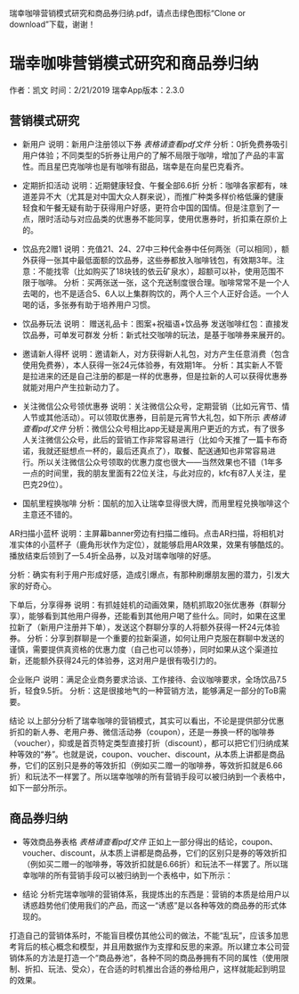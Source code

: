 瑞幸咖啡营销模式研究和商品券归纳.pdf，请点击绿色图标“Clone or download”下载，谢谢！
# 瑞幸咖啡营销模式研究和商品券归纳

作者：凯文
时间：2/21/2019
瑞幸App版本：2.3.0

## 营销模式研究
- 新用户
说明：新用户注册领以下券
*表格请查看pdf文件*
分析：0折免费券吸引用户体验；不同类型的5折券让用户的了解不局限于咖啡，增加了产品的丰富性。而且星巴克咖啡也是有咖啡有甜品，瑞幸是在向星巴克看齐。

- 定期折扣活动
说明：近期健康轻食、午餐全部6.6折
分析：咖啡各家都有，味道差异不大（尤其是对中国大众人群来说），而推广种类多样价格低廉的健康轻食和午餐无疑有助于获得用户好感，更符合中国的国情。但是注意到了一点，限时活动与对应品类的优惠券不能同享，使用优惠券时，折扣乘在原价上的。

- 饮品充2赠1
说明：充值21、24、27中三种代金券中任何两张（可以相同），额外获得一张其中最低面额的饮品券，这些券都放入咖啡钱包，有效期3年。注意：不能找零（比如购买了18块钱的依云矿泉水），超额可以补，使用范围不限于咖啡。
分析：买两张送一张，这个充送制度很合理。咖啡常常不是一个人去喝的，也不是适合5、6人以上集群购饮的，两个人三个人正好合适。一个人喝的话，多张券有助于培养用户习惯。

- 饮品券玩法
说明：
赠送礼品卡：图案+祝福语+饮品券
发送咖啡红包：直接发饮品券，可单发可群发
分析：新式社交咖啡的玩法，是基于咖啡券来展开的。

- 邀请新人得杯
说明：邀请新人，对方获得新人礼包，对方产生任意消费（包含使用免费券），本人获得一张24元体验券，有效期1年。
分析：其实新人不管是拉进来的还是自己注册的都是一样的优惠券，但是拉新的人可以获得优惠券就能对用户产生拉新动力了。

- 关注微信公众号领优惠券
说明：关注微信公众号，定期营销（比如元宵节、情人节或其他活动）。可以领取优惠券，目前是元宵节大礼包，如下所示
*表格请查看pdf文件*
分析：微信公众号相比app无疑是离用户更近的方式，有了很多人关注微信公众号，此后的营销工作非常容易进行（比如今天推了一篇卡布奇诺，我就还挺想点一杯的，最后还真点了），取餐、配送通知也非常容易进行。所以关注微信公众号领取的优惠力度也很大——当然效果也不错（1年多一点的时间里，我的朋友里面有22位关注，与此对应的，kfc有87人关注，星巴克29位）。

- 国航里程换咖啡
分析：国航的加入让瑞幸显得很大牌，而用里程兑换咖啡这个主意还不错的。

AR扫描小蓝杯
说明：主屏幕banner旁边有扫描二维码。点击AR扫描，将相机对准实体的小蓝杯子（鹿角形状作为定位），就能够启用AR效果，效果有够酷炫的。播放结束后领到了一5.4折全品券，以及对瑞幸咖啡的好感。

分析：确实有利于用户形成好感，造成引爆点，有那种刷爆朋友圈的潜力，引发大家的好奇心。


下单后，分享得券
说明：有抓娃娃机的动画效果，随机抓取20张优惠券（群聊分享），能够看到其他用户得券，还能看到其他用户喝了些什么。同时，如果在这里拉新了（新用户注册并下单），发送这个群聊分享的人将额外获得一杯24元体验券。
分析：分享到群聊是一个重要的拉新渠道，如何让用户克服在群聊中发送的谨慎，需要提供真资格的优惠力度（自己也可以领券），同时如果从这个渠道拉新，还能额外获得24元的体验券，这对用户是很有吸引力的。

企业账户
说明：满足企业商务要求洽谈、工作接待、会议咖啡要求，全场饮品7.5折，轻食9.5折。
分析：这是很接地气的一种营销方法，能够满足一部分的ToB需要。

结论
以上部分分析了瑞幸咖啡的营销模式，其实可以看出，不论是提供部分优惠折扣的新人券、老用户券、微信活动券（coupon），还是一券换一杯的咖啡券（voucher），抑或是首页特定类型直接打折（discount），都可以把它们归纳成某种等效的“券”。也就是说，coupon、voucher、discount，从本质上讲都是商品券，它们的区别只是券的等效折扣（例如买二赠一的咖啡券，等效折扣就是6.66折）和玩法不一样罢了。所以瑞幸咖啡的所有营销手段可以被归纳到一个表格中，如下一部分所示。

## 商品券归纳
- 等效商品券表格
*表格请查看pdf文件*
正如上一部分得出的结论，coupon、voucher、discount，从本质上讲都是商品券，它们的区别只是券的等效折扣（例如买二赠一的咖啡券，等效折扣就是6.66折）和玩法不一样罢了。所以瑞幸咖啡的所有营销手段可以被归纳到一个表格中，如下所示：

- 结论
分析完瑞幸咖啡的营销体系，我提炼出的东西是：营销的本质是给用户以诱惑趋势他们使用我们的产品，而这一“诱惑”是以各种等效的商品券的形式体现的。

打造自己的营销体系时，不能盲目模仿其他公司的做法，不能“乱玩”，应该多加思考背后的核心概念和模型，并且用数据作为支撑和反思的来源。所以建立本公司营销体系的方法是打造一个“商品券池”，各种不同的商品券拥有不同的属性（使用限制、折扣、玩法、受众），在合适的时机推出合适的券给用户，这样就能起到明显的效果。

